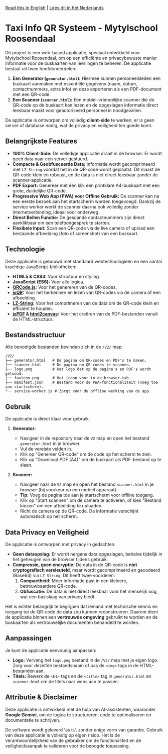 [Read this in English](README.md) | [Lees dit in het Nederlands](README.NL.md)

# Taxi Info QR Systeem - Mytylschool Roosendaal

Dit project is een web-based applicatie, speciaal ontwikkeld voor Mytylschool Roosendaal, om op een efficiënte en privacybewuste manier informatie voor de buskaarten van leerlingen te beheren. De applicatie bestaat uit twee hoofdonderdelen:

1.  **Een Generator (`generator.html`):** Hiermee kunnen personeelsleden een buskaart aanmaken met essentiële gegevens (naam, datum, contactnummers, extra info) en deze exporteren als een PDF-document met een QR-code.
2.  **Een Scanner (`scanner.html`):** Een mobiel-vriendelijke scanner die de QR-code op de buskaart kan lezen en de opgeslagen informatie direct leesbaar maakt voor geautoriseerd personeel in noodgevallen.

De applicatie is ontworpen om volledig **client-side** te werken; er is geen server of database nodig, wat de privacy en veiligheid ten goede komt.

## Belangrijkste Features

-   **100% Client-Side:** De volledige applicatie draait in de browser. Er wordt geen data naar een server gestuurd.
-   **Compacte & Geobfusceerde Data:** Informatie wordt gecomprimeerd met `LZ-String` voordat het in de QR-code wordt geplaatst. Dit maakt de QR-code klein en robuust, en de data is niet direct leesbaar zonder de scanner-applicatie.
-   **PDF Export:** Genereer met één klik een printklare A4-buskaart met een grote, duidelijke QR-code.
-   **Progressive Web App (PWA) voor Offline Gebruik:** De scanner kan na een eerste bezoek aan het startscherm worden toegevoegd. Dankzij de service worker werkt de scanner daarna ook volledig zonder internetverbinding, ideaal voor onderweg.
-   **Direct Bellen Functie:** De gescande contactnummers zijn direct aanklikbaar om een telefoongesprek te starten.
-   **Flexibele Input:** Scan een QR-code via de live camera of upload een bestaande afbeelding (foto of screenshot) van een buskaart.

## Technologie

Deze applicatie is gebouwd met standaard webtechnologieën en een aantal krachtige JavaScript-bibliotheken:

-   **HTML5 & CSS3:** Voor structuur en styling.
-   **JavaScript (ES6):** Voor alle logica.
-   **[QRCode.js](https://github.com/soldair/node-qrcode):** Voor het genereren van de QR-codes.
-   **[jsQR](https://github.com/cozmo/jsQR):** Voor het herkennen en lezen van QR-codes via de camera of een afbeelding.
-   **[LZ-String](https://github.com/pieroxy/lz-string):** Voor het comprimeren van de data om de QR-code klein en efficiënt te houden.
-   **[jsPDF](https://github.com/parallax/jsPDF) & [html2canvas](https://html2canvas.hertzen.com/):** Voor het creëren van de PDF-bestanden vanuit de HTML-structuur.

## Bestandsstructuur

Alle benodigde bestanden bevinden zich in de `/V2/` map:

```
/V2/
├── generator.html   # De pagina om QR-codes en PDF's te maken.
├── scanner.html     # De pagina om QR-codes te scannen.
├── logo.png         # Het logo dat op de pagina's en PDF's wordt getoond.
├── favicon.png      # Het icoon voor in de browser-tab.
├── manifest.json    # Bestand voor de PWA-functionaliteit (voeg toe aan startscherm).
└── service-worker.js # Zorgt voor de offline werking van de app.
```

## Gebruik

De applicatie is direct klaar voor gebruik.

1.  **Generator:**
    -   Navigeer in de repository naar de `V2` map en open het bestand `generator.html` in je browser.
    -   Vul de vereiste velden in.
    -   Klik op "Genereer QR-code" om de code op het scherm te zien.
    -   Klik op "Download PDF (A4)" om de buskaart als PDF-bestand op te slaan.

2.  **Scanner:**
    -   Navigeer naar de `V2` map en open het bestand `scanner.html` in je browser (bij voorkeur op een mobiel apparaat).
    -   **Tip:** Voeg de pagina toe aan je startscherm voor offline toegang.
    -   Klik op "Start scannen" om de camera te activeren, of kies "Bestand kiezen" om een afbeelding te uploaden.
    -   Richt de camera op de QR-code. De informatie verschijnt automatisch op het scherm.

## Data Privacy en Veiligheid

De applicatie is ontworpen met privacy in gedachten.

-   **Geen dataopslag:** Er wordt nergens data opgeslagen, behalve tijdelijk in het geheugen van de browser tijdens gebruik.
-   **Compressie, geen encryptie:** De data in de QR-code is **niet cryptografisch versleuteld**, maar wordt gecomprimeerd en gecodeerd (Base64) via `LZ-String`. Dit heeft twee voordelen:
    1.  **Compactheid:** Meer informatie past in een kleinere, betrouwbaardere QR-code.
    2.  **Obfuscatie:** De data is niet direct leesbaar voor het menselijk oog, wat een basislaag van privacy biedt.

Het is echter belangrijk te begrijpen dat iemand met technische kennis en toegang tot de QR-code de data zou kunnen reconstrueren. Daarom dient de applicatie binnen een **vertrouwde omgeving** gebruikt te worden en de buskaarten als vertrouwelijke documenten behandeld te worden.

## Aanpassingen

Je kunt de applicatie eenvoudig aanpassen:

-   **Logo:** Vervang het `logo.png` bestand in de `/V2/` map met je eigen logo. Zorg voor dezelfde bestandsnaam of pas de `<img>` tags in de HTML-bestanden aan.
-   **Titels:** Bewerk de `<h1>` tags en de `<title>` tag in `generator.html` en `scanner.html` om de titels naar wens aan te passen.

## Attributie & Disclaimer

Deze applicatie is ontwikkeld met de hulp van AI-assistenten, waaronder **Google Gemini**, om de logica te structureren, code te optimaliseren en documentatie te schrijven.

De software wordt geleverd 'as is', zonder enige vorm van garantie. Gebruik van deze applicatie is volledig op eigen risico. Het is de verantwoordelijkheid van de gebruiker om de functionaliteit en de veiligheidsaanpak te valideren voor de beoogde toepassing.
